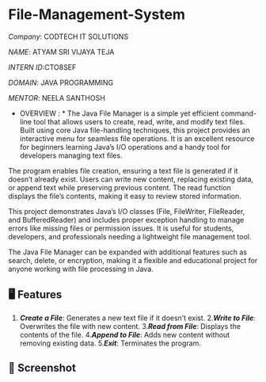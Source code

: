 # File-Management-System
*Company*: CODTECH IT SOLUTIONS

*NAME*: ATYAM SRI VIJAYA TEJA

*INTERN ID*:CTO8SEF

*DOMAIN*: JAVA PROGRAMMING

*MENTOR*: NEELA SANTHOSH

* OVERVIEW : *
The Java File Manager is a simple yet efficient command-line tool that allows users to create, read, write, and modify text files. Built using core Java file-handling techniques, this project provides an interactive menu for seamless file operations. It is an excellent resource for beginners learning Java’s I/O operations and a handy tool for developers managing text files.

The program enables file creation, ensuring a text file is generated if it doesn’t already exist. Users can write new content, replacing existing data, or append text while preserving previous content. The read function displays the file’s contents, making it easy to review stored information.

This project demonstrates Java’s I/O classes (File, FileWriter, FileReader, and BufferedReader) and includes proper exception handling to manage errors like missing files or permission issues. It is useful for students, developers, and professionals needing a lightweight file management tool.

The Java File Manager can be expanded with additional features such as search, delete, or encryption, making it a flexible and educational project for anyone working with file processing in Java.

## 🖥️ Features
1. ***Create a File***: Generates a new text file if it doesn’t exist.
2.***Write to File***: Overwrites the file with new content.
3.***Read from File***: Displays the contents of the file.
4.***Append to File***: Adds new content without removing existing data.
5.***Exit***: Terminates the program.

## 📸 Screenshot
